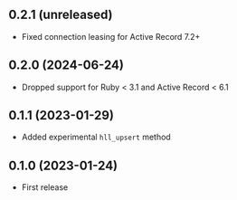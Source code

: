 ## 0.2.1 (unreleased)

- Fixed connection leasing for Active Record 7.2+

## 0.2.0 (2024-06-24)

- Dropped support for Ruby < 3.1 and Active Record < 6.1

## 0.1.1 (2023-01-29)

- Added experimental `hll_upsert` method

## 0.1.0 (2023-01-24)

- First release
